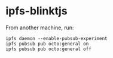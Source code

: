 # ipfs-blinktjs

From another machine, run:

````
ipfs daemon --enable-pubsub-experiment
ipfs pubsub pub octo:general on
ipfs pubsub pub octo:general off
````
